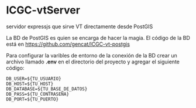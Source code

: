 # ICGC-vtServer
servidor expressjs que sirve VT directamente desde PostGIS

La BD de PostGIS es quien se encarga de hacer la magia. El código de la BD está en https://github.com/gencat/ICGC-vt-postgis

Para configurar la varibles de entorno de la conexión de la BD crear un archivo llamado **.env** en el directorio del proyecto y agregar el siguiente código:

	DB_USER=${TU_USUARIO}
	DB_HOST=${TU_HOST}
	DB_DATABASE=${TU_BASE_DE_DATOS}
	DB_PASS=${TU_CONTRASEÑA}
	DB_PORT=${TU_PUERTO}
